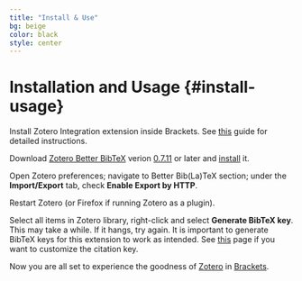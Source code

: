 ```yaml
---
title: "Install & Use"
bg: beige
color: black
style: center
---
```


# Installation and Usage {#install-usage}

Install Zotero Integration extension inside Brackets. See [this][5] guide for detailed instructions.

Download [Zotero Better BibTeX][6] verion [0.7.11][4] or later and [install][3] it.

Open Zotero preferences; navigate to Better Bib(La)TeX section; under the **Import/Export** tab, check **Enable Export by HTTP**.

Restart Zotero (or Firefox if running Zotero as a plugin).

Select all items in Zotero library, right-click and select **Generate BibTeX key**.
This may take a while. If it hangs, try again.
It is important to generate BibTeX keys for this extension to work as intended.
See [this][9] page if you want to customize the citation key.

Now you are all set to experience the goodness of [Zotero][7] in [Brackets][8].


[1]: https://zotplus.github.io/better-bibtex/Citation-Keys.html
[2]: https://zotplus.github.io/better-bibtex/index.html
[3]: https://zotplus.github.io/better-bibtex/index.html#other-niceties
[4]: https://zotplus.github.io/better-bibtex/zotero-better-bibtex-0.7.11.xpi
[5]: https://github.com/adobe/brackets/wiki/Brackets-Extensions
[6]: https://github.com/ZotPlus/zotero-better-bibtex
[7]: https://www.zotero.org/
[8]: http://brackets.io/
[9]: https://zotplus.github.io/better-bibtex/Citation-Keys.html